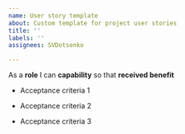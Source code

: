 ```yaml
---
name: User story template
about: Custom template for project user stories
title: ''
labels: ''
assignees: SVDotsenko

---
```


As a **role** I can **capability** so that **received benefit**

- Acceptance criteria 1

- Acceptance criteria 2

- Acceptance criteria 3
